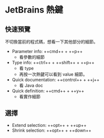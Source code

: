 # JetBrains 熱鍵

## 快速預覽

不切換當前的程式碼，想看一下其他部分的細節。

- Parameter info: ++cmd++ + ++p++
    - 看參數的細節
- Type info: ++ctrl++ + ++shift++ + ++p++
    - 看 type
    - 再按一次熱鍵可以看到 value 細節。
- Quick documentation: ++control++ + ++j++
    - 看 Java doc
- Quick definition: ++cmd++ + ++y++
    - 看實作細節

## 選擇

- Extend selection: ++opt++ + ++up++
- Shrink selection: ++opt++ + ++down++

<!--
在 element 上按以下 hotkey 會跳出選單，可以在各個地方嘗試。

- ++opt++ + ++enter++
- ++cmd++ + ++n++
-->
